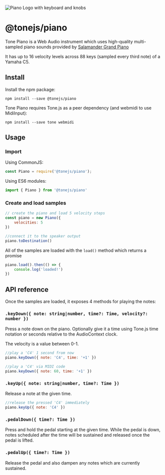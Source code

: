 ![Piano Logo with keyboard and knobs](./tone-piano.png)

# @tonejs/piano

Tone Piano is a Web Audio instrument which uses high-quality multi-sampled piano sounds provided by [Salamander Grand Piano](https://archive.org/details/SalamanderGrandPianoV3) 

It has up to 16 velocity levels across 88 keys (sampled every third note) of a Yamaha C5. 

## Install

Install the npm package:

```
npm install --save @tonejs/piano
```

Tone Piano requires Tone.js as a peer dependency (and webmidi to use MidiInput):

```
npm install --save tone webmidi
```


## Usage

### Import

Using CommonJS:

```js
const Piano = require('@tonejs/piano');
```

Using ES6 modules:

```js
import { Piano } from '@tonejs/piano'
```

### Create and load samples


```javascript
// create the piano and load 5 velocity steps
const piano = new Piano({
	velocities: 5
})

//connect it to the speaker output
piano.toDestination()
```

All of the samples are loaded with the `load()` method which returns a promise

```javascript
piano.load().then(() => {
	console.log('loaded!')
})
```

## API reference

Once the samples are loaded, it exposes 4 methods for playing the notes:


### `.keyDown({ note: string|number, time?: Time, velocity?: number })`

Press a note down on the piano. Optionally give it a time using Tone.js time notation or seconds relative to the AudioContext clock.

The velocity is a value between 0-1. 

```javascript
//play a 'C4' 1 second from now
piano.keyDown({ note: 'C4', time: '+1' })

//play a 'C4' via MIDI code
piano.keyDown({ note: 60, time: '+1' })
```

### `.keyUp({ note: string|number, time?: Time })`

Release a note at the given time. 

```javascript
//release the pressed 'C4' immediately
piano.keyUp({ note: 'C4' })
```

### `.pedalDown({ time?: Time })`

Press and hold the pedal starting at the given time. While the pedal is down, notes scheduled after the time will be sustained and released once the pedal is lifted.

### `.pedalUp({ time?: Time })`

Release the pedal and also dampen any notes which are currently sustained. 
